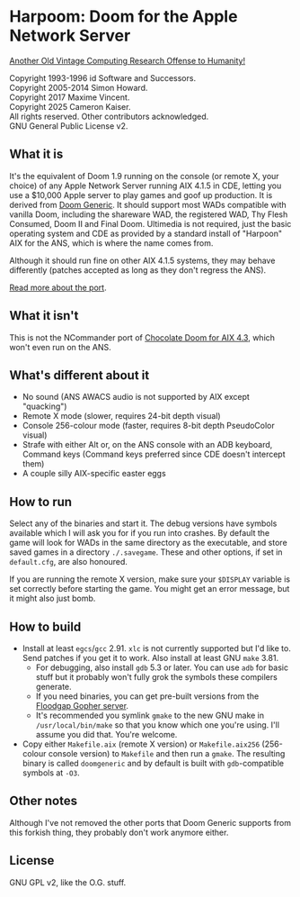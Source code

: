 # Harpoom: Doom for the Apple Network Server

[Another Old Vintage Computing Research Offense to Humanity!](https://oldvcr.blogspot.com/2025/05/harpoom-of-course-apple-network-server.html)

Copyright 1993-1996 id Software and Successors.  
Copyright 2005-2014 Simon Howard.  
Copyright 2017 Maxime Vincent.  
Copyright 2025 Cameron Kaiser.  
All rights reserved. Other contributors acknowledged.  
GNU General Public License v2.

## What it is

It's the equivalent of Doom 1.9 running on the console (or remote X, your
choice) of any Apple Network Server running AIX 4.1.5 in CDE, letting you use
a $10,000 Apple server to play games and goof up production. It is derived
from [Doom Generic](https://github.com/ozkl/doomgeneric). It should support
most WADs compatible with vanilla Doom, including the shareware WAD, the
registered WAD, Thy Flesh Consumed, Doom II and Final Doom. Ultimedia is not
required, just the basic operating system and CDE as provided by a standard
install of "Harpoon" AIX for the ANS, which is where the name comes from.

Although it should run fine on other AIX 4.1.5 systems, they may
behave differently (patches accepted as long as they don't regress the ANS).

[Read more about the port](https://oldvcr.blogspot.com/2025/05/harpoom-of-course-apple-network-server.html).

## What it isn't

This is not the NCommander port of [Chocolate Doom for AIX 4.3](https://github.com/NCommander/aix_doom_things),
which won't even run on the ANS.

## What's different about it

  * No sound (ANS AWACS audio is not supported by AIX except "quacking")
  * Remote X mode (slower, requires 24-bit depth visual)
  * Console 256-colour mode (faster, requires 8-bit depth PseudoColor visual)
  * Strafe with either Alt or, on the ANS console with an ADB keyboard, Command keys (Command keys preferred since CDE doesn't intercept them)
  * A couple silly AIX-specific easter eggs

## How to run

Select any of the binaries and start it. The debug versions have symbols available which I will ask you for if you run into crashes. By default the game will look for WADs in the same directory as the executable, and store saved games in a directory `./.savegame`. These and other options, if set in `default.cfg`, are also honoured.

If you are running the remote X version, make sure your `$DISPLAY` variable is set correctly before starting the game. You might get an error message, but it might also just bomb.

## How to build

  * Install at least `egcs`/`gcc` 2.91. `xlc` is not currently supported but I'd like to. Send patches if you get it to work. Also install at least GNU `make` 3.81.
    * For debugging, also install `gdb` 5.3 or later. You can use `adb` for basic stuff but it probably won't fully grok the symbols these compilers generate.
    * If you need binaries, you can get pre-built versions from the [Floodgap Gopher server](gopher://gopher.floodgap.com/1/archive/ans-aixpdslib-aix-4).
    * It's recommended you symlink `gmake` to the new GNU make in `/usr/local/bin/make` so that you know which one you're using. I'll assume you did that. You're welcome.
  * Copy either `Makefile.aix` (remote X version) or `Makefile.aix256` (256-colour console version) to `Makefile` and then run a `gmake`. The resulting binary is called `doomgeneric` and by default is built with `gdb`-compatible symbols at `-O3`.

## Other notes

Although I've not removed the other ports that Doom Generic supports from this forkish thing, they probably don't work anymore either.

## License

GNU GPL v2, like the O.G. stuff.
